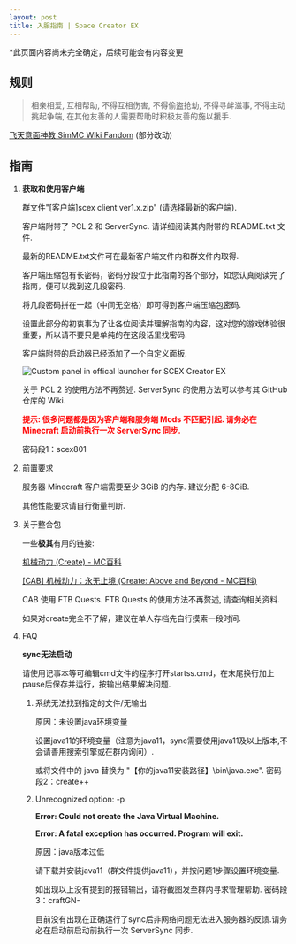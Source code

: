 ```yaml
---
layout: post
title: 入服指南 | Space Creator EX
---
```


*此页面内容尚未完全确定，后续可能会有内容变更

## 规则

> 相亲相爱, 互相帮助, 不得互相伤害, 不得偷盗抢劫, 不得寻衅滋事, 不得主动挑起争端, 在其他友善的人需要帮助时积极友善的施以援手.

[飞天意面神教 SimMC Wiki Fandom](https://simmc.fandom.com/zh/wiki/%E9%A3%9E%E5%A4%A9%E6%84%8F%E9%9D%A2%E7%A5%9E%E6%95%99) (部分改动)

## 指南

1. **获取和使用客户端**
   
   群文件"[客户端]scex client ver1.x.zip" (请选择最新的客户端).
   
   客户端附带了 PCL 2 和 ServerSync. 请详细阅读其内附带的 README.txt 文件.
   
   最新的README.txt文件可在最新客户端文件内和群文件内取得.
   
   客户端压缩包有长密码，密码分段位于此指南的各个部分，如您认真阅读完了指南，便可以找到这几段密码.
   
   将几段密码拼在一起（中间无空格）即可得到客户端压缩包密码.
   
   设置此部分的初衷事为了让各位阅读并理解指南的内容，这对您的游戏体验很重要，所以请不要只是单纯的在这段话里找密码.
   
   
   
   
   客户端附带的启动器已经添加了一个自定义面板.
   
   ![Custom panel in offical launcher for SCEX Creator EX](https://s3.bmp.ovh/imgs/2022/08/13/f745a8f099560df2.png)
   
   
   
   关于 PCL 2 的使用方法不再赘述. ServerSync 的使用方法可以参考其 GitHub 仓库的 Wiki.
   
    <span style="font-weight=72px; color:red; font-weight: bold;">提示: 很多问题都是因为客户端和服务端 Mods 不匹配引起. 请务必在 Minecraft 启动前执行一次 ServerSync 同步.</span>

   密码段1：scex801

2. 前置要求
   
   服务器 Minecraft 客户端需要至少 3GiB 的内存. 建议分配 6-8GiB.
   
   其他性能要求请自行衡量判断.

3. 关于整合包
   
   一些**极其**有用的链接:
   
   [机械动力 (Create) - MC百科](https://www.mcmod.cn/class/2021.html)
   
   [[CAB] 机械动力：永无止境 (Create: Above and Beyond - MC百科)](https://www.mcmod.cn/modpack/312.html)
   
   CAB 使用 FTB Quests. FTB Quests 的使用方法不再赘述, 请查询相关资料.
   
   如果对create完全不了解，建议在单人存档先自行摸索一段时间.

4. FAQ
   
    **sync无法启动**
	
	请使用记事本等可编辑cmd文件的程序打开startss.cmd，在末尾换行加上pause后保存并运行，按输出结果解决问题.
	
	1. 系统无法找到指定的文件/无输出

        原因：未设置java环境变量

        设置java11的环境变量（注意为java11，sync需要使用java11及以上版本,不会请善用搜索引擎或在群内询问）.

        或将文件中的 java 替换为 "【你的java11安装路径】\bin\java.exe". 密码段2：create++
	
	2. Unrecognized option: -p
	
        **Error: Could not create the Java Virtual Machine.**

        **Error: A fatal exception has occurred. Program will exit.**

        原因：java版本过低

        请下载并安装java11（群文件提供java11），并按问题1步骤设置环境变量.

        如出现以上没有提到的报错输出，请将截图发至群内寻求管理帮助. 密码段3：craftGN-

        目前没有出现在正确运行了sync后非网络问题无法进入服务器的反馈.请务必在启动前启动前执行一次 ServerSync 同步.




